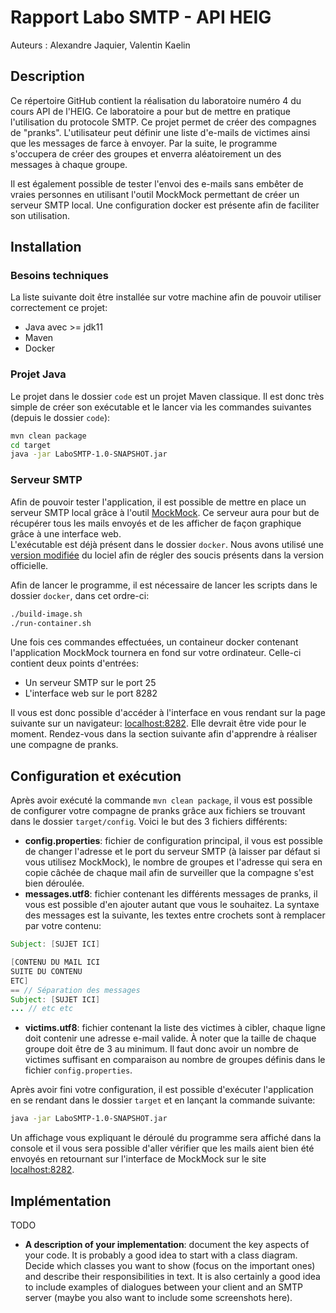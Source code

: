 # Rapport Labo SMTP - API HEIG
Auteurs : Alexandre Jaquier, Valentin Kaelin

## Description

Ce répertoire GitHub contient la réalisation du laboratoire numéro 4 du cours API de l'HEIG. Ce laboratoire a pour but de mettre en pratique l'utilisation du protocole SMTP. Ce projet permet de créer des compagnes de "pranks". L'utilisateur peut définir une liste d'e-mails de victimes ainsi que les messages de farce à envoyer. Par la suite, le programme s'occupera de créer des groupes et enverra aléatoirement un des messages à chaque groupe.

Il est également possible de tester l'envoi des e-mails sans embêter de vraies personnes en utilisant l'outil MockMock permettant de créer un serveur SMTP local. Une configuration docker est présente afin de faciliter son utilisation.

## Installation

### Besoins techniques
La liste suivante doit être installée sur votre machine afin de pouvoir utiliser correctement ce projet:

* Java avec >= jdk11
* Maven
* Docker

### Projet Java

Le projet dans le dossier `code` est un projet Maven classique. Il est donc très simple de créer son exécutable et le lancer via les commandes suivantes (depuis le dossier `code`):

```bash
mvn clean package
cd target
java -jar LaboSMTP-1.0-SNAPSHOT.jar
```

### Serveur SMTP

Afin de pouvoir tester l'application, il est possible de mettre en place un serveur SMTP local grâce à l'outil [MockMock](https://github.com/tweakers/MockMock). Ce serveur aura pour but de récupérer tous les mails envoyés et de les afficher de façon graphique grâce à une interface web.  
L'exécutable est déjà présent dans le dossier `docker`. Nous avons utilisé une [version modifiée](https://github.com/HEIGVD-Course-API/MockMock) du lociel afin de régler des soucis présents dans la version officielle.

Afin de lancer le programme, il est nécessaire de lancer les scripts dans le dossier `docker`, dans cet ordre-ci:

```bash
./build-image.sh
./run-container.sh
```

Une fois ces commandes effectuées, un containeur docker contenant l'application MockMock tournera en fond sur votre ordinateur. Celle-ci contient deux points d'entrées:
* Un serveur SMTP sur le port 25
* L'interface web sur le port 8282

Il vous est donc possible d'accéder à l'interface en vous rendant sur la page suivante sur un navigateur: [localhost:8282](http://localhost:8282/). Elle devrait être vide pour le moment. Rendez-vous dans la section suivante afin d'apprendre à réaliser une compagne de pranks.

## Configuration et exécution

Après avoir exécuté la commande ``mvn clean package``, il vous est possible de configurer votre compagne de pranks grâce aux fichiers se trouvant dans le dossier `target/config`. Voici le but des 3 fichiers différents:

* **config.properties**: fichier de configuration principal, il vous est possible de changer l'adresse et le port du serveur SMTP (à laisser par défaut si vous utilisez MockMock), le nombre de groupes et l'adresse qui sera en copie câchée de chaque mail afin de surveiller que la compagne s'est bien déroulée. 
* **messages.utf8**: fichier contenant les différents messages de pranks, il vous est possible d'en ajouter autant que vous le souhaitez. La syntaxe des messages est la suivante, les textes entre crochets sont à remplacer par votre contenu:
```java
Subject: [SUJET ICI]

[CONTENU DU MAIL ICI
SUITE DU CONTENU
ETC]
== // Séparation des messages
Subject: [SUJET ICI]
... // etc etc
```
* **victims.utf8**: fichier contenant la liste des victimes à cibler, chaque ligne doit contenir une adresse e-mail valide. À noter que la taille de chaque groupe doit être de 3 au minimum. Il faut donc avoir un nombre de victimes suffisant en comparaison au nombre de groupes définis dans le fichier `config.properties`.

Après avoir fini votre configuration, il est possible d'exécuter l'application en se rendant dans le dossier `target` et en lançant la commande suivante:

```bash
java -jar LaboSMTP-1.0-SNAPSHOT.jar
```
Un affichage vous expliquant le déroulé du programme sera affiché dans la console et il vous sera possible d'aller vérifier que les mails aient bien été envoyés en retournant sur l'interface de MockMock sur le site [localhost:8282](http://localhost:8282/).

## Implémentation

TODO
* **A description of your implementation**: document the key aspects of your code. It is probably a good idea to start with a class diagram. Decide which classes you want to show (focus on the important ones) and describe their responsibilities in text. It is also certainly a good idea to include examples of dialogues between your client and an SMTP server (maybe you also want to include some screenshots here).
